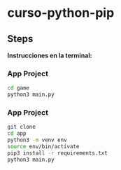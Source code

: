 # curso-python-pip

## Steps

**Instrucciones en la terminal:**

### App Project
```sh
cd game
python3 main.py
```

### App Project
```sh
git clone
cd app
python3 -m venv env
source env/bin/activate
pip3 install -r requirements.txt
python3 main.py
```
